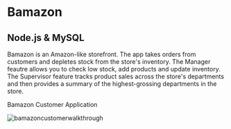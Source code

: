 # Bamazon

## Node.js & MySQL

Bamazon is an Amazon-like storefront. The app takes orders from customers and depletes stock from the store's inventory. The Manager feautre allows you to check low stock, add products and update inventory. The Supervisor feature tracks product sales across the store's departments and then provides a summary of the highest-grossing departments in the store.


Bamazon Customer Application

![bamazoncustomerwalkthrough](https://user-images.githubusercontent.com/35474050/42044341-5d005372-7abe-11e8-9ef9-6b20d85006fb.gif)
